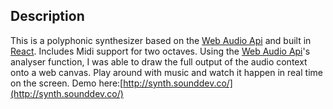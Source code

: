 ## Description

This is a polyphonic synthesizer based on the [Web Audio Api](https://developer.mozilla.org/en-US/docs/Web/API/Web_Audio_API) and built in [React](https://reactjs.org/). Includes Midi support for two octaves. Using the [Web Audio Api](https://developer.mozilla.org/en-US/docs/Web/API/Web_Audio_API)'s analyser function, I was able to draw the full output of the audio context onto a web canvas. Play around with music and watch it happen in real time on the screen. Demo here:[http://synth.sounddev.co/](http://synth.sounddev.co/)
